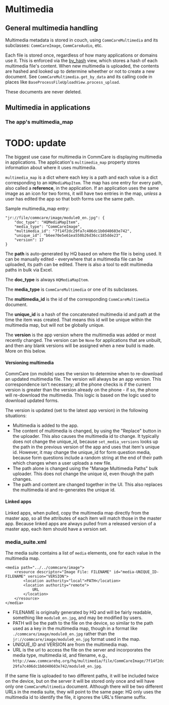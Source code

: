 # Multimedia

## General multimedia handling

Multimedia metadata is stored in couch, using `CommCareMultimedia` and its subclasses: `CommCareImage`, `CommCareAudio`, etc.

Each file is stored once, regardless of how many applications or domains use it. This is enforced via the [by_hash](https://github.com/dimagi/commcare-hq/blob/master/corehq/apps/hqmedia/_design/views/by_hash/map.js) view, which stores a hash of each multimedia file's content. When new multimedia is uploaded, the contents are hashed and looked up to determine wheether or not to create a new document. See `CommCareMultimedia.get_by_data` and its calling code in places like `BaseProcessFileUploadView.process_upload`.

These documents are never deleted.

## Multimedia in applications

### The app's multimedia_map

# TODO: update
The biggest use case for multimedia in CommCare is displaying multimedia in applications. The application's `multimedia_map` property stores information about where it uses multimedia.

`multimedia_map` is a dict where each key is a path and each value is a dict corresponding to an `HQMediaMapItem`. The map has one entry for every path, also called a **reference**, in the application. If an application uses the same image as an icon for two forms, it will have two entries in the map, *unless* a user has edited the app so that both forms use the same path.

Sample multimedia_map entry:

```
"jr://file/commcare/image/module0_en.jpg": {
    "doc_type": "HQMediaMapItem",
    "media_type": "CommCareImage",
    "multimedia_id": "7f14f2dc29fa7c406dc1b0d40603e742",
    "unique_id": "b6ee70e5e61ea550b26d36cc185dde23",
    "version": 17
}
```

The **path** is auto-generated by HQ based on where the file is being used. It can be manually edited - everywhere that a multimedia file can be uploaded, its path can be edited. There is also a tool to edit multimedia paths in bulk via Excel.

The **doc_type** is always `HQMediaMapItem`.

The **media_type** is `CommCareMultimedia` or one of its subclasses.

The **multimedia_id** is the id of the corresponding `CommCareMultimedia` document.

The **unique_id** is a hash of the concatenated multimedia id and path at the time the item was created. That means this id will be unique within the multimedia map, but will not be globally unique.

The **version** is the app version where the multimedia was added or most recently changed. The version can be `None` for applications that are unbuilt, and then any blank versions will be assigned when a new build is made. More on this below.

#### Versioning multimedia

CommCare (on mobile) uses the version to determine when to re-download an updated multimedia file.  The version will always be an app version. This correspondence isn't necessary; all the phone checks is if the current version is greater than the version already on the phone - if so, the phone will re-download the multimedia. This logic is based on the logic used to download updated forms.

The version is updated (set to the latest app version) in the following situations:
- Multimedia is added to the app.
- The content of multimedia is changed, by using the "Replace" button in the uploader. This also causes the multimedia id to change. It typically does not change the unique_id, because `set_media_versions` looks up the path in the previous version of the app and uses that item's unique id. However, it may change the unique_id for form question media, because form questions include a random string at the end of their path which changes when a user uploads a new file.
- The path alone is changed using the "Manage Multimedia Paths" bulk uploader. This does not change the unique id, even though the path changes.
- The path and content are changed together in the UI. This also replaces the multimedia id and re-generates the unique id.

#### Linked apps

Linked apps, when pulled, copy the multimedia map directly from the master app, so all the attributes of each item will match those in the master app. Because linked apps are always pulled from a released version of a master app, each item should have a version set.

### media_suite.xml

The media suite contains a list of `media` elements, one for each value in the multimedia map.

```
<media path="../../commcare/image">
    <resource descriptor="Image File: FILENAME" id="media-UNIQUE_ID-FILENAME" version="VERSION">
        <location authority="local">PATH</location>
        <location authority="remote">
            URL
        </location>
    </resource>
</media>
```

- FILENAME is originally generated by HQ and will be fairly readable, something like `module0_en.jpg`, and may be modified by users.
- PATH will be the path to the file on the device, so similar to the path used as a key in the multimedia map, though in a format like `./commcare/image/module0_en.jpg` rather than the `jr://commcare/image/module0_en.jpg` format used in the map.
- UNIQUE_ID and VERSION are from the multimedia map.
- URL is the url to access the file on the server and incorporates the media type, multimedia id, and filename, e.g., `http://www.commcarehq.org/hq/multimedia/file/CommCareImage/7f14f2dc29fa7c406dc1b0d40603e742/module0_en.jpg`.

If the same file is uploaded to two different paths, it will be included twice on the device, but on the server it will be stored only once and will have only one `CommCareMultimedia` document. Although there will be two different URLs in the media suite, they will point to the same page: HQ only uses the multimedia id to identify the file, it ignores the URL's filename suffix.
